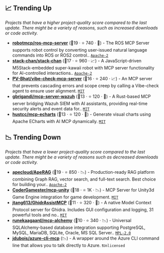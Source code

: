 ## 📈 Trending Up

_Projects that have a higher project-quality score compared to the last update. There might be a variety of reasons, such as increased downloads or code activity._

- <b><a href="https://github.com/robotmcp/ros-mcp-server">robotmcp/ros-mcp-server</a></b> (🥇19 ·  ⭐ 740 · 🐣) - The ROS MCP Server supports robot control by converting user-issued natural language commands into ROS or ROS2 control.. <code><a href="http://bit.ly/3nYMfla">Apache-2</a></code> <code><img src="https://api.iconify.design/devicon:linux.svg" style="display:inline;" width="13" height="13"></code> <code><img src="https://api.iconify.design/material-symbols:home.svg?color=%2389b4fa" style="display:inline;" width="13" height="13"></code> <code><img src="https://cdn.simpleicons.org/apple/9399b2" style="display:inline;" width="13" height="13"></code> <code><img src="https://api.iconify.design/devicon:python.svg" style="display:inline;" width="13" height="13"></code> <code><img src="https://api.iconify.design/devicon:windows11.svg" style="display:inline;" width="13" height="13"></code>
- <b><a href="https://github.com/stack-chan/stack-chan">stack-chan/stack-chan</a></b> (🥇17 ·  ⭐ 960 · 📈) - A JavaScript-driven M5Stack-embedded super-kawaii robot with MCP server functionality for AI-controlled interactions.. <code><a href="http://bit.ly/3nYMfla">Apache-2</a></code> <code><img src="https://api.iconify.design/material-symbols:memory.svg?color=%23f97316" style="display:inline;" width="13" height="13"></code> <code><img src="https://api.iconify.design/devicon:typescript.svg" style="display:inline;" width="13" height="13"></code>
- <b><a href="https://github.com/PV-Bhat/vibe-check-mcp-server">PV-Bhat/vibe-check-mcp-server</a></b> (🥈16 ·  ⭐ 240 · 📈) - An MCP server that prevents cascading errors and scope creep by calling a Vibe-check agent to ensure user alignment. <code><a href="http://bit.ly/34MBwT8">MIT</a></code> <code><img src="https://api.iconify.design/material-symbols:cloud.svg?color=%23bac2de" style="display:inline;" width="13" height="13"></code> <code><img src="https://api.iconify.design/devicon:typescript.svg" style="display:inline;" width="13" height="13"></code>
- <b><a href="https://github.com/gbrigandi/mcp-server-wazuh">gbrigandi/mcp-server-wazuh</a></b> (🥉13 ·  ⭐ 120 · 🐣) - A Rust-based MCP server bridging Wazuh SIEM with AI assistants, providing real-time security alerts and event data for.. <code><a href="http://bit.ly/34MBwT8">MIT</a></code> <code><img src="https://api.iconify.design/devicon:linux.svg" style="display:inline;" width="13" height="13"></code> <code><img src="https://api.iconify.design/material-symbols:home.svg?color=%2389b4fa" style="display:inline;" width="13" height="13"></code> <code><img src="https://cdn.simpleicons.org/apple/9399b2" style="display:inline;" width="13" height="13"></code> <code><img src="https://cdn.simpleicons.org/rust/CE422B" style="display:inline;" width="13" height="13"></code> <code><img src="https://api.iconify.design/devicon:windows11.svg" style="display:inline;" width="13" height="13"></code>
- <b><a href="https://github.com/hustcc/mcp-echarts">hustcc/mcp-echarts</a></b> (🥈13 ·  ⭐ 120 · 🐣) - Generate visual charts using Apache ECharts with AI MCP dynamically. <code><a href="http://bit.ly/34MBwT8">MIT</a></code> <code><img src="https://api.iconify.design/material-symbols:home.svg?color=%2389b4fa" style="display:inline;" width="13" height="13"></code> <code><img src="https://api.iconify.design/devicon:typescript.svg" style="display:inline;" width="13" height="13"></code>

## 📉 Trending Down

_Projects that have a lower project-quality score compared to the last update. There might be a variety of reasons such as decreased downloads or code activity._

- <b><a href="https://github.com/apecloud/ApeRAG">apecloud/ApeRAG</a></b> (🥇19 ·  ⭐ 850 · 📉) - Production-ready RAG platform combining Graph RAG, vector search, and full-text search. Best choice for building your.. <code><a href="http://bit.ly/3nYMfla">Apache-2</a></code> <code><img src="https://api.iconify.design/material-symbols:cloud.svg?color=%23bac2de" style="display:inline;" width="13" height="13"></code> <code><img src="https://api.iconify.design/material-symbols:home.svg?color=%2389b4fa" style="display:inline;" width="13" height="13"></code> <code><img src="https://api.iconify.design/devicon:python.svg" style="display:inline;" width="13" height="13"></code>
- <b><a href="https://github.com/CoderGamester/mcp-unity">CoderGamester/mcp-unity</a></b> (🥈18 ·  ⭐ 1K · 📉) - MCP Server for Unity3d Game Engine integration for game development. <code><a href="http://bit.ly/34MBwT8">MIT</a></code> <code><img src="https://api.iconify.design/devicon:csharp.svg" style="display:inline;" width="13" height="13"></code> <code><img src="https://api.iconify.design/material-symbols:home.svg?color=%2389b4fa" style="display:inline;" width="13" height="13"></code>
- <b><a href="https://github.com/jtang613/GhidrAssistMCP">jtang613/GhidrAssistMCP</a></b> (🥉11 ·  ⭐ 320 · 🐣) - A native Model Context Protocol server for Ghidra. Includes GUI configuration and logging, 31 powerful tools and no.. <code><a href="http://bit.ly/34MBwT8">MIT</a></code> <code><img src="https://api.iconify.design/devicon:java.svg" style="display:inline;" width="13" height="13"></code> <code><img src="https://api.iconify.design/material-symbols:home.svg?color=%2389b4fa" style="display:inline;" width="13" height="13"></code>
- <b><a href="https://github.com/runekaagaard/mcp-alchemy">runekaagaard/mcp-alchemy</a></b> (🥉10 ·  ⭐ 340 · 📉) - Universal SQLAlchemy-based database integration supporting PostgreSQL, MySQL, MariaDB, SQLite, Oracle, MS SQL Server.. <code><a href="http://bit.ly/3postzC">MPL-2.0</a></code> <code><img src="https://api.iconify.design/material-symbols:home.svg?color=%2389b4fa" style="display:inline;" width="13" height="13"></code> <code><img src="https://api.iconify.design/devicon:python.svg" style="display:inline;" width="13" height="13"></code>
- <b><a href="{}">jdubois/azure-cli-mcp</a></b> (📉) - A wrapper around the Azure CLI command line that allows you to talk directly to Azure. <code>❗Unlicensed</code>

